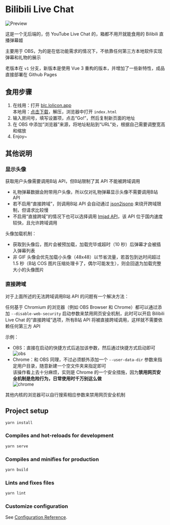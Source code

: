# Bilibili Live Chat

![Preview](https://i.loli.net/2020/06/20/vXuZKCq396co2HO.gif)

这是一个无后端的，仿 YouTube Live Chat 的，箱都不用开就能食用的 Bilibili 直播弹幕姬

主要用于 OBS，为的是在低功能需求的情况下，不依靠任何第三方本地软件实现弹幕和礼物的展示

老版本在 `v1` 分支，新版本是使用 Vue 3 重构的版本，并增加了一些新特性，成品直接部署在 Github Pages

## 食用步骤

1. 在线用：打开 [blc.lolicon.app](https://blc.lolicon.app/)  
   本地用：[点击下载](https://github.com/Tsuk1ko/bilibili-live-chat/archive/gh-pages.zip)，解压，浏览器中打开 `index.html`
2. 输入房间号，填写设置项，点击“Go!”，然后复制新页面的地址
3. 在 OBS 中添加“浏览器”来源，将地址粘贴到“URL”处，根据自己需要调整宽高和缩放
4. Enjoy~

## 其他说明

### 显示头像

获取用户头像需要调用B站 API，但B站限制了其 API 不能被跨域调用

- 礼物弹幕数据会附带用户头像，所以仅对礼物弹幕显示头像不需要调用B站 API
- 若不启用“直接跨域”，则调用B站 API 会自动通过 [json2jsonp](https://json2jsonp.com) 来绕开跨域限制，但请求比较慢
- 不启用“直接跨域”的情况下也可以选择调用 [Imjad API](https://api.imjad.cn/)，该 API 位于国内速度较快，且允许跨域调用

头像加载机制：

- 获取到头像后，图片会被预加载，加载完毕或超时（10 秒）后弹幕才会被插入弹幕列表
- 非 GIF 头像会优先加载小头像（48x48）以节省流量，若首包到达时间超过 1.5 秒（B站 COS 图片压缩处理卡了，偶尔可能发生），则会回退为加载完整大小的头像图片

### 直接跨域

对于上面所述的无法跨域调用B站 API 的问题有一个解决方法：

任何基于 Chromium 的浏览器（例如 OBS Browser 和 Chrome）都可以通过添加 `--disable-web-security` 启动参数来禁用网页安全机制，此时可以开启 Bilibili Live Chat 的“直接跨域”选项，所有B站 API 将被直接跨域调用，这样就不需要依赖任何第三方 API

示例：

- OBS：直接在启动的快捷方式后追加该参数，然后通过快捷方式启动即可  
  ![obs](https://i.loli.net/2020/06/20/QkXOfoTalnpAvt3.png)
- Chrome：和 OBS 同理，不过必须额外添加一个  `--user-data-dir` 参数来指定用户目录，随意新建一个空文件夹来指定即可  
  该操作看上去十分麻烦，实则是 Chrome 的一个安全措施，因为**禁用网页安全机制是危险行为，日常使用时千万别这么做**  
  ![chrome](https://i.loli.net/2020/06/20/BRvQ2HyjgFeEP73.png)

其他内核的浏览器可以自行搜索相应参数来禁用网页安全机制

## Project setup

```bash
yarn install
```

### Compiles and hot-reloads for development

```bash
yarn serve
```

### Compiles and minifies for production

```bash
yarn build
```

### Lints and fixes files

```bash
yarn lint
```

### Customize configuration

See [Configuration Reference](https://cli.vuejs.org/config/).
